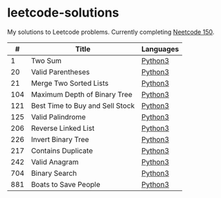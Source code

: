 # leetcode-solutions
My solutions to Leetcode problems. Currently completing [Neetcode 150](https://neetcode.io/practice).

| #    | Title | Languages |
| -    | ----- | --------- |
|    1 | Two Sum                | [Python3](./neetcode-150/0001-two-sum/solution.py)                |
|   20 | Valid Parentheses      | [Python3](./neetcode-150/0020-valid-parentheses/solution.py)      |
|   21 | Merge Two Sorted Lists | [Python3](./neetcode-150/0021-merge-two-sorted-lists/solution.py) |
|  104 | Maximum Depth of Binary Tree | [Python3](./neetcode-150/0104-maximum-depth-of-binary-tree/solution.py) |
|  121 | Best Time to Buy and Sell Stock | [Python3](./neetcode-150/0121-best-time-to-buy-and-sell-stock/solution.py) |
|  125 | Valid Palindrome       | [Python3](./neetcode-150/0125-valid-palindrome/solution.py)       |
|  206 | Reverse Linked List    | [Python3](./neetcode-150/0206-reverse-linked-list/solution.py)    |
|  226 | Invert Binary Tree     | [Python3](./neetcode-150/0226-invert-binary-tree/solution.py)     |
|  217 | Contains Duplicate     | [Python3](./neetcode-150/0217-contains-duplicate/solution.py)     |
|  242 | Valid Anagram          | [Python3](./neetcode-150/0242-valid-anagram/solution.py)          |
|  704 | Binary Search          | [Python3](./neetcode-150/0704-binary-search/solution.py)          |
|  881 | Boats to Save People   | [Python3](./neetcode-150/0881-boats-to-save-people/solution.py)   |

<!-- New row template
|      | | |
-->